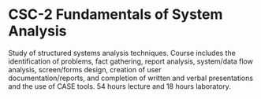 # CSC-2 Fundamentals of System Analysis
Study of structured systems analysis techniques. Course includes the identification of problems, fact gathering, report analysis, system/data flow analysis, screen/forms design, creation of user  
documentation/reports, and completion of written and verbal presentations and the use of CASE tools. 54 hours lecture and 18 hours laboratory. 
